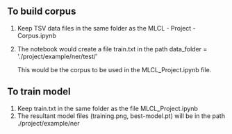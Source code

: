 To build corpus
------------------
1. Keep TSV data files in the same folder as the MLCL - Project - Corpus.ipynb
2. The notebook would create a file train.txt in the path
	data_folder = './project/example/ner/test/'
	
	This would be the corpus to be used in the MLCL_Project.ipynb file.

To train model
------------------
1. Keep train.txt in the same folder as the file MLCL_Project.ipynb
2. The resultant model files (training.png, best-model.pt) will be in the path
	./project/example/ner
	